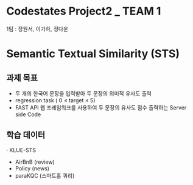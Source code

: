 # Codestates Project2 _ TEAM 1
1팀 : 장원서, 이기하, 정다운

# Semantic Textual Similarity (STS)
## 과제 목표
- 두 개의 한국어 문장을 입력받아 두 문장의 의미적 유사도 출력
- regression task ( 0 ≤ target ≤ 5)
- FAST API 웹 프레임워크를 사용하여 두 문장의 유사도 점수 출력하는 Server side Code

## 학습 데이터
· KLUE-STS
   - AirBnB (review)
   - Policy (news)
   - paraKQC (스마트홈 쿼리)
